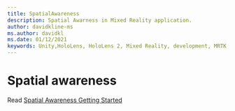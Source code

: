 ```yaml
---
title: SpatialAwareness
description: Spatial Awarness in Mixed Reality application.
author: davidkline-ms
ms.author: davidkl
ms.date: 01/12/2021
keywords: Unity,HoloLens, HoloLens 2, Mixed Reality, development, MRTK,
---
```


# Spatial awareness

Read [Spatial Awareness Getting Started](../features/SpatialAwareness/SpatialAwarenessGettingStarted.md)
